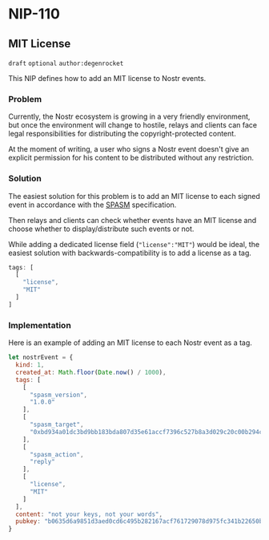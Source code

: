 NIP-110
=======

MIT License
-----------

`draft` `optional` `author:degenrocket`

This NIP defines how to add an MIT license to Nostr events.

### Problem

Currently, the Nostr ecosystem is growing in a very friendly environment, but once the environment will change to hostile, relays and clients can face legal responsibilities for distributing the copyright-protected content.

At the moment of writing, a user who signs a Nostr event doesn't give an explicit permission for his content to be distributed without any restriction.

### Solution

The easiest solution for this problem is to add an MIT license to each signed event in accordance with the [SPASM](https://github.com/degenrocket/spasm) specification.

Then relays and clients can check whether events have an MIT license and choose whether to display/distribute such events or not.

While adding a dedicated license field (`"license":"MIT"`) would be ideal, the easiest solution with backwards-compatibility is to add a license as a tag.

```js
tags: [
  [
    "license",
    "MIT"
  ]
]
```

### Implementation

Here is an example of adding an MIT license to each Nostr event as a tag.

```js
let nostrEvent = {
  kind: 1,
  created_at: Math.floor(Date.now() / 1000),
  tags: [
    [
      "spasm_version",
      "1.0.0"
    ],
    [
      "spasm_target",
      "0xbd934a01dc3bd9bb183bda807d35e61accf7396c527b8a3d029c20c00b294cf029997be953772da32483b077eea856e6bafcae7a2aff95ae572af25dd3e204a71b"
    ],
    [
      "spasm_action",
      "reply"
    ],
    [
      "license",
      "MIT"
    ]
  ],
  content: "not your keys, not your words",
  pubkey: "b0635d6a9851d3aed0cd6c495b282167acf761729078d975fc341b22650b07b9",
}
```
